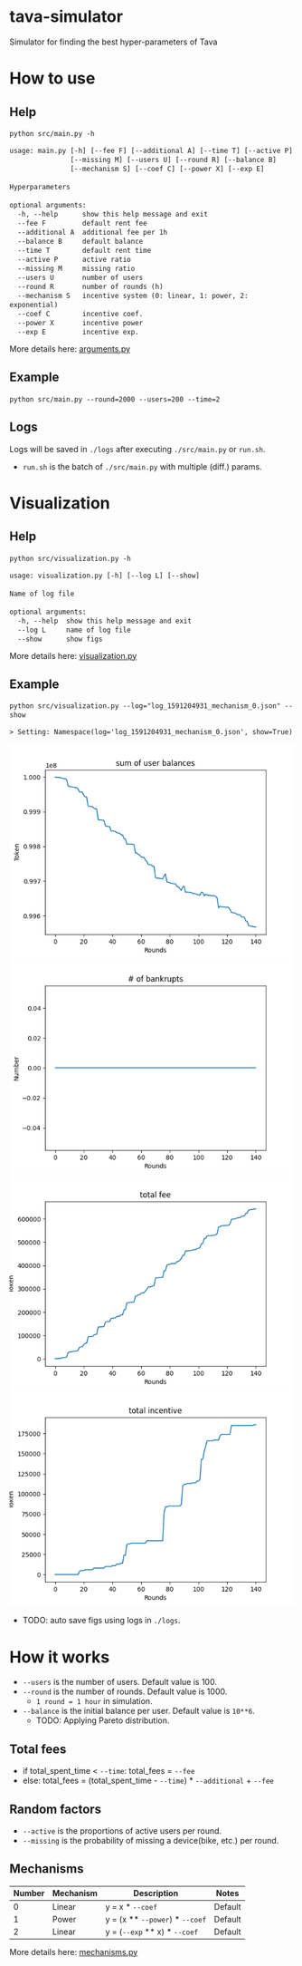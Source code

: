 # tava-simulator
Simulator for finding the best hyper-parameters of Tava

# How to use

## Help
```
python src/main.py -h
```
```
usage: main.py [-h] [--fee F] [--additional A] [--time T] [--active P]
               [--missing M] [--users U] [--round R] [--balance B]
               [--mechanism S] [--coef C] [--power X] [--exp E]

Hyperparameters

optional arguments:
  -h, --help      show this help message and exit
  --fee F         default rent fee
  --additional A  additional fee per 1h
  --balance B     default balance
  --time T        default rent time
  --active P      active ratio
  --missing M     missing ratio
  --users U       number of users
  --round R       number of rounds (h)
  --mechanism S   incentive system (0: linear, 1: power, 2: exponential)
  --coef C        incentive coef.
  --power X       incentive power
  --exp E         incentive exp.
```

More details here: [arguments.py](./src/arguments.py)

## Example
```
python src/main.py --round=2000 --users=200 --time=2
```

## Logs
Logs will be saved in `./logs` after executing `./src/main.py` or `run.sh`.
* `run.sh` is the batch of `./src/main.py` with multiple (diff.) params.

# Visualization

## Help
```
python src/visualization.py -h
```
```
usage: visualization.py [-h] [--log L] [--show]

Name of log file

optional arguments:
  -h, --help  show this help message and exit
  --log L     name of log file
  --show      show figs
```

More details here: [visualization.py](./src/visualization.py)

## Example

```
python src/visualization.py --log="log_1591204931_mechanism_0.json" --show
```
```
> Setting: Namespace(log='log_1591204931_mechanism_0.json', show=True)
```

![balance](./images/log_1591204931_mechanism_0_balance.png)
![bankrupts](./images/log_1591204931_mechanism_0_bankrupts.png)
![fee](./images/log_1591204931_mechanism_0_fee.png)
![incentive](./images/log_1591204931_mechanism_0_incentive.png)

* TODO: auto save figs using logs in `./logs`.

# How it works

* `--users` is the number of users. Default value is 100.
* `--round` is the number of rounds. Default value is 1000.
    * `1 round = 1 hour` in simulation.
* `--balance` is the initial balance per user. Default value is `10**6`.
    * TODO: Applying Pareto distribution.

## Total fees
* if total_spent_time < `--time`: total_fees = `--fee`
* else: total_fees = (total_spent_time - `--time`) * `--additional` + `--fee`

## Random factors
* `--active` is the proportions of active users per round.
* `--missing` is the probability of missing a device(bike, etc.) per round.

## Mechanisms
| Number | Mechanism | Description | Notes |
| --- | --- | --- | --- |
| 0 | Linear | y = x * `--coef` | Default |
| 1 | Power | y = (x ** `--power`) * `--coef` | Default |
| 2 | Linear | y = (`--exp` ** x) * `--coef` | Default |

More details here: [mechanisms.py](./src/mechanisms.py)
